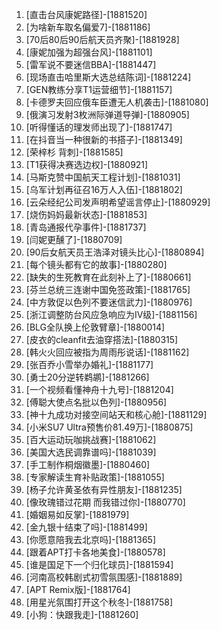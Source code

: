 
1. [直击台风康妮路径]-[1881520]
1. [为啥新车取名偏爱7]-[1881186]
1. [70后80后90后航天员齐聚]-[1881928]
1. [康妮加强为超强台风]-[1881101]
1. [雷军说不要迷信BBA]-[1881447]
1. [现场直击哈里斯大选总结陈词]-[1881224]
1. [GEN教练分享T1运营细节]-[1881157]
1. [卡德罗夫回应俄车臣遭无人机袭击]-[1881080]
1. [俄演习发射3枚洲际弹道导弹]-[1880905]
1. [听得懂话的理发师出现了]-[1881747]
1. [在抖音当一种很新的书搭子]-[1881349]
1. [荣梓杉 背刺]-[1881585]
1. [T1获得决赛选边权]-[1880921]
1. [马斯克赞中国航天工程计划]-[1881031]
1. [乌军计划再征召16万人入伍]-[1881802]
1. [云朵经纪公司发声明希望谣言停止]-[1880929]
1. [烧伤妈妈最新状态]-[1881853]
1. [青岛通报代孕事件]-[1881737]
1. [闫妮更醺了]-[1880709]
1. [90后女航天员王浩泽对镜头比心]-[1880894]
1. [每个镜头都有它的故事]-[1880280]
1. [缺失的生死教育在此刻补上了]-[1880661]
1. [芬兰总统三连谢中国免签政策]-[1881765]
1. [中方敦促以色列不要迷信武力]-[1880976]
1. [浙江调整防台风应急响应为Ⅳ级]-[1881156]
1. [BLG全队换上伦敦臂章]-[1880014]
1. [皮衣的cleanfit去油穿搭法]-[1880315]
1. [韩火火回应被指为周雨彤说话]-[1881162]
1. [张百乔小雪举办婚礼]-[1881177]
1. [勇士20分逆转鹈鹕]-[1881266]
1. [一个视频看懂神舟十九号]-[1881204]
1. [傅聪大使点名批以色列]-[1880956]
1. [神十九成功对接空间站天和核心舱]-[1881129]
1. [小米SU7 Ultra预售价81.49万]-[1880875]
1. [百大运动玩咖挑战赛]-[1881062]
1. [美国大选民调靠谱吗]-[1881039]
1. [手工制作桐烟徽墨]-[1880460]
1. [专家解读生育补贴政策]-[1881055]
1. [杨子允许黄圣依有异性朋友]-[1881235]
1. [像玫瑰错过花期 而我错过你]-[1880770]
1. [婚姻易如反掌]-[1881979]
1. [金九银十结束了吗]-[1881499]
1. [你愿意陪我去北京吗]-[1881365]
1. [跟着APT打卡各地美食]-[1880578]
1. [谁是国足下一个归化球员]-[1881594]
1. [河南高校韩剧式初雪氛围感]-[1881889]
1. [APT Remix版]-[1881764]
1. [用星光氛围打开这个秋冬]-[1881758]
1. [小狗：快跟我走]-[1881260]